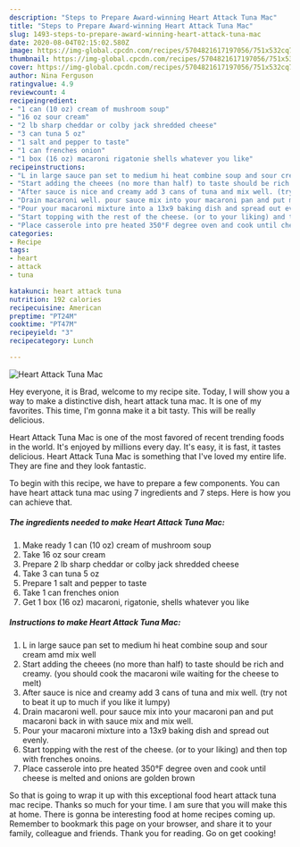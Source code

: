 ```yaml
---
description: "Steps to Prepare Award-winning Heart Attack Tuna Mac"
title: "Steps to Prepare Award-winning Heart Attack Tuna Mac"
slug: 1493-steps-to-prepare-award-winning-heart-attack-tuna-mac
date: 2020-08-04T02:15:02.580Z
image: https://img-global.cpcdn.com/recipes/5704821617197056/751x532cq70/heart-attack-tuna-mac-recipe-main-photo.jpg
thumbnail: https://img-global.cpcdn.com/recipes/5704821617197056/751x532cq70/heart-attack-tuna-mac-recipe-main-photo.jpg
cover: https://img-global.cpcdn.com/recipes/5704821617197056/751x532cq70/heart-attack-tuna-mac-recipe-main-photo.jpg
author: Nina Ferguson
ratingvalue: 4.9
reviewcount: 4
recipeingredient:
- "1 can (10 oz) cream of mushroom soup"
- "16 oz sour cream"
- "2 lb sharp cheddar or colby jack shredded cheese"
- "3 can tuna 5 oz"
- "1 salt and pepper to taste"
- "1 can frenches onion"
- "1 box (16 oz) macaroni rigatonie shells whatever you like"
recipeinstructions:
- "L in large sauce pan set to medium hi heat combine soup and sour cream amd mix well"
- "Start adding the cheees (no more than half) to taste should be rich and creamy. (you should cook the macaroni wile waiting for the cheese to melt)"
- "After sauce is nice and creamy add 3 cans of tuna and mix well. (try not to beat it up to much if you like it lumpy)"
- "Drain macaroni well. pour sauce mix into your macaroni pan and put macaroni back in with sauce mix and mix well."
- "Pour your macaroni mixture into a 13x9 baking dish and spread out evenly."
- "Start topping with the rest of the cheese. (or to your liking) and then top with frenches onoins."
- "Place casserole into pre heated 350°F degree oven and cook until cheese is melted and onions are golden brown"
categories:
- Recipe
tags:
- heart
- attack
- tuna

katakunci: heart attack tuna 
nutrition: 192 calories
recipecuisine: American
preptime: "PT24M"
cooktime: "PT47M"
recipeyield: "3"
recipecategory: Lunch

---
```



![Heart Attack Tuna Mac](https://img-global.cpcdn.com/recipes/5704821617197056/751x532cq70/heart-attack-tuna-mac-recipe-main-photo.jpg)

Hey everyone, it is Brad, welcome to my recipe site. Today, I will show you a way to make a distinctive dish, heart attack tuna mac. It is one of my favorites. This time, I'm gonna make it a bit tasty. This will be really delicious.

Heart Attack Tuna Mac is one of the most favored of recent trending foods in the world. It's enjoyed by millions every day. It's easy, it is fast, it tastes delicious. Heart Attack Tuna Mac is something that I've loved my entire life. They are fine and they look fantastic.




To begin with this recipe, we have to prepare a few components. You can have heart attack tuna mac using 7 ingredients and 7 steps. Here is how you can achieve that.

<!--inarticleads1-->

##### The ingredients needed to make Heart Attack Tuna Mac:

1. Make ready 1 can (10 oz) cream of mushroom soup
1. Take 16 oz sour cream
1. Prepare 2 lb sharp cheddar or colby jack shredded cheese
1. Take 3 can tuna 5 oz
1. Prepare 1 salt and pepper to taste
1. Take 1 can frenches onion
1. Get 1 box (16 oz) macaroni, rigatonie, shells whatever you like




<!--inarticleads2-->

##### Instructions to make Heart Attack Tuna Mac:

1. L in large sauce pan set to medium hi heat combine soup and sour cream amd mix well
1. Start adding the cheees (no more than half) to taste should be rich and creamy. (you should cook the macaroni wile waiting for the cheese to melt)
1. After sauce is nice and creamy add 3 cans of tuna and mix well. (try not to beat it up to much if you like it lumpy)
1. Drain macaroni well. pour sauce mix into your macaroni pan and put macaroni back in with sauce mix and mix well.
1. Pour your macaroni mixture into a 13x9 baking dish and spread out evenly.
1. Start topping with the rest of the cheese. (or to your liking) and then top with frenches onoins.
1. Place casserole into pre heated 350°F degree oven and cook until cheese is melted and onions are golden brown




So that is going to wrap it up with this exceptional food heart attack tuna mac recipe. Thanks so much for your time. I am sure that you will make this at home. There is gonna be interesting food at home recipes coming up. Remember to bookmark this page on your browser, and share it to your family, colleague and friends. Thank you for reading. Go on get cooking!
